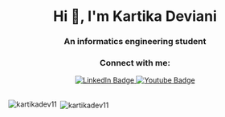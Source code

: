 <h1 align="center">Hi 👋, I'm Kartika Deviani</h1>
<h3 align="center">An informatics engineering student</h3>
<h3 align="center">Connect with me:</h3>
<div align="center" id="badges">
  <a href="https://www.linkedin.com/in/kartika-deviani-35732a225/">
    <img src="https://img.shields.io/badge/LinkedIn-blue?style=for-the-badge&logo=linkedin&logoColor=white" alt="LinkedIn Badge"/>
  </a>
  <a href="https://www.youtube.com/@devliezye7007">
    <img src="https://img.shields.io/badge/YouTube-red?style=for-the-badge&logo=youtube&logoColor=white" alt="Youtube Badge"/>
  </a>
</div>
</br>

<!-- [![spotify-github-profile](https://spotify-github-profile.vercel.app/api/view?uid=wfbbt3tpqz38rv3c415n47w2z&cover_image=true&theme=default&show_offline=false&background_color=121212&interchange=false)](https://github.com/kittinan/spotify-github-profile) -->

<p><img align="left" src="https://github-readme-stats.vercel.app/api/top-langs?username=kartikadev11&show_icons=true&theme=transparent" alt="kartikadev11" /></p>

<p>&nbsp;<img align="center" src="https://github-readme-stats.vercel.app/api?username=kartikadev11&show_icons=true&theme=transparent" alt="kartikadev11" /></p>

